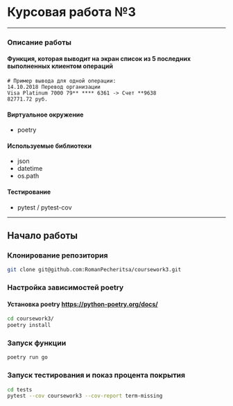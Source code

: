 # Курсовая работа №3
___
### Описание работы
#### Функция, которая выводит на экран список из 5 последних выполненных клиентом операций
```text
# Пример вывода для одной операции:
14.10.2018 Перевод организации
Visa Platinum 7000 79** **** 6361 -> Счет **9638
82771.72 руб.
```
#### Виртуальное окружение
* poetry
#### Используемые библиотеки
* json
* datetime
* os.path
#### Тестирование
* pytest / pytest-cov
___
## Начало работы
### Клонирование репозитория
```bash
git clone git@github.com:RomanPecheritsa/coursework3.git
```

### Настройка зависимостей poetry
#### Установка poetry <https://python-poetry.org/docs/>
```bash
cd coursework3/
poetry install
```
### Запуск функции
```bash
poetry run go
```
### Запуск тестирования и показ процента покрытия
```bash
cd tests
pytest --cov coursework3 --cov-report term-missing
```